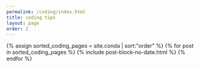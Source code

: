 ```yaml
---
permalink: /coding/index.html
title: coding tips
layout: page
order: 2
---
```


<div class="container mx-auto mt-2">
{% assign sorted_coding_pages = site.conda | sort:"order" %}
{% for post in sorted_coding_pages %}
  {% include post-block-no-date.html %}
{% endfor %}
</div>

